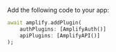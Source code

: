 Add the following code to your app:

```dart
await amplify.addPlugin(
    authPlugins: [AmplifyAuth()]
    apiPlugins: [AmplifyAPI()]
);
```